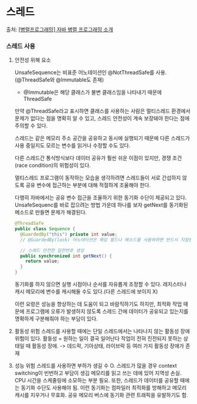 # 스레드



출처: [[병렬프로그래밍] 자바 병렬 프로그래밍 소개](https://12bme.tistory.com/63?category=682904)

### 스레드 사용

1. 안전성 위해 요소

   UnsafeSequence는 비표준 어노테이션인 @NotThreadSafe를 사용.(@ThreadSafe와 @Immutable도 존재)

   - @Immutable은 해당 클래스가 불변 클래스임을 나타내기 때문에 ThreadSafe

   만약 @ThreadSafe라고 표시하면 클래스를 사용하는 사람은 멀티스레드 환경에서 문제가 없다는 점을 명확히 알 수 있고,
   스레드 안전성이 계속 보장돼야 한다는 점에 주의할 수 있다.

   스레드는 같은 메모리 주소 공간을 공유하고 동시에 실행되기 때문에
   다른 스레드가 사용 중일지도 모르는 변수를 읽거나 수정할 수도 있다.

   다른 스레드간 통식방식보다 데이터 공유가 훨씬 쉬운 이점이 있지만,
   경쟁 조건(race condition)의 위험성이 있다.

   멀티스레드 프로그램이 동작하는 모습을 생각하려면
   스레드들이 서로 간섭하지 않도록 공유 변수에 접근하는 부분에 대해 적절하게 조율해야 한다.

   다행히 자바에서는 공유 변수 접근을 조율하기 위한 동기화 수단이 제공되고 있다.
   UnsafeSequenc를 바로 잡으려는 방법 가운데 하나를 보자
   getNext를 동기화된 메소드로 만들면 문제가 해결된다.

   ```java
   @ThreadSafe
   public class Sequence {
     @GuardedBy("this") private int value;
     // @GuardedBy(lock) 어노테이션은 해당 필드나 메소드를 사용하려면 반드시 지정된 락을 확보한 상태에서 사용해야 한다는 점을 의미 (출처: https://aroundck.tistory.com/3423)

     // 스레드 안전한 일련번호 생성
     public synchronized int getNext() {
       return value;
     }
   }
   ```

   동기화를 하지 않으면 실행 시점이나 순서를 자유롭게 조정할 수 있다.
   레지스터나 캐시 메모리에 변수를 캐시해둘 수도 있다.(다른 스레드에 보이지 X)

   이런 요령은 성능을 향상하는 데 도움이 되고 바람직하기도 하지만,
   최적화 작업 때문에 프로그램에 오류가 발생하지 않도록
   스레드 간에 데이터가 공유되고 있는지를 명확하게 구분해줘야 하는 부담이 있다.

2. 활동성 위험
   스레드를 사용할 때에는 단일 스레드에서는 나타나지 않는 활동성 장애 위험이 있다.
   활동성 = 원하는 일이 결국 일어난다
   작업이 전혀 진전되지 못하는 상태일 때 활동성 장애.
   -> 데드락, 기아상태, 라이브락 등 여러 가지 활동성 장애가 존재

3. 성능 위험
   스레드를 사용하면 부하가 생길 수 O.
   스레드가 많을 경우 context switching이 빈번하고 부담이 생김
   메모리를 읽고 쓰는 데에 있어 지역성 손실. CPU 시간을 스케줄링에 소모하는 부분 필요.
   또한, 스레드가 데이터를 공유할 때에는 동기화 수단도 사용해야 됨.
   이런 동기화는 컴파일러 최적화를 방해하고 메모리 캐시를 지우거나 무효화.
   공유 메모리 버스에 동기화 관련 트래픽을 유발하기도 함.

